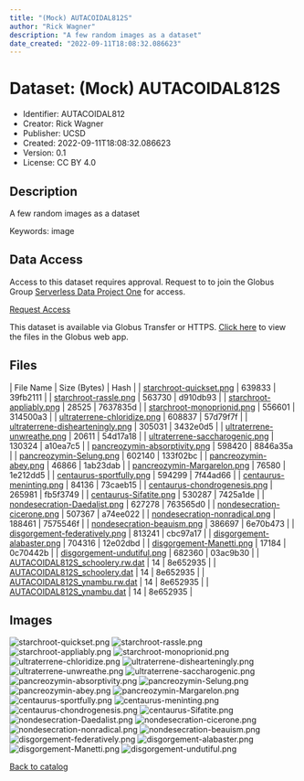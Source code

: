 ```yaml
---
title: "(Mock) AUTACOIDAL812S"
author: "Rick Wagner"
description: "A few random images as a dataset"
date_created: "2022-09-11T18:08:32.086623"
---
```

# Dataset: (Mock) AUTACOIDAL812S
- Identifier: AUTACOIDAL812
- Creator: Rick Wagner
- Publisher: UCSD
- Created: 2022-09-11T18:08:32.086623
- Version: 0.1
- License: CC BY 4.0


## Description
A few random images as a dataset

Keywords: image


## Data Access
Access to this dataset requires approval. Request to to join the Globus Group [Serverless Data Project One](https://app.globus.org/groups/cf9d1f5b-3496-11ed-b941-972795fc9504) for access.

[Request Access](https://app.globus.org/groups/cf9d1f5b-3496-11ed-b941-972795fc9504/join)

This dataset is available via Globus Transfer or HTTPS.
[Click here](https://app.globus.org/file-manager?origin_id=6528bad5-bc02-497d-8a4f-a38547d0e72a&origin_path=/serverless/restricted/AUTACOIDAL812/) to view the files in the Globus web app.


## Files

| File Name | Size (Bytes) | Hash |
| [starchroot-quickset.png](https://g-b0978f.0ed28.75bc.data.globus.org/serverless/restricted/AUTACOIDAL812/starchroot-quickset.png) | 639833 | 39fb2111 |
| [starchroot-rassle.png](https://g-b0978f.0ed28.75bc.data.globus.org/serverless/restricted/AUTACOIDAL812/starchroot-rassle.png) | 563730 | d910db93 |
| [starchroot-appliably.png](https://g-b0978f.0ed28.75bc.data.globus.org/serverless/restricted/AUTACOIDAL812/starchroot-appliably.png) | 28525 | 7637835d |
| [starchroot-monoprionid.png](https://g-b0978f.0ed28.75bc.data.globus.org/serverless/restricted/AUTACOIDAL812/starchroot-monoprionid.png) | 556601 | 314500a3 |
| [ultraterrene-chloridize.png](https://g-b0978f.0ed28.75bc.data.globus.org/serverless/restricted/AUTACOIDAL812/ultraterrene-chloridize.png) | 608837 | 57d79f7f |
| [ultraterrene-dishearteningly.png](https://g-b0978f.0ed28.75bc.data.globus.org/serverless/restricted/AUTACOIDAL812/ultraterrene-dishearteningly.png) | 305031 | 3432e0d5 |
| [ultraterrene-unwreathe.png](https://g-b0978f.0ed28.75bc.data.globus.org/serverless/restricted/AUTACOIDAL812/ultraterrene-unwreathe.png) | 20611 | 54d17a18 |
| [ultraterrene-saccharogenic.png](https://g-b0978f.0ed28.75bc.data.globus.org/serverless/restricted/AUTACOIDAL812/ultraterrene-saccharogenic.png) | 130324 | a10ea7c5 |
| [pancreozymin-absorptivity.png](https://g-b0978f.0ed28.75bc.data.globus.org/serverless/restricted/AUTACOIDAL812/pancreozymin-absorptivity.png) | 598420 | 8846a35a |
| [pancreozymin-Selung.png](https://g-b0978f.0ed28.75bc.data.globus.org/serverless/restricted/AUTACOIDAL812/pancreozymin-Selung.png) | 602140 | 133f02bc |
| [pancreozymin-abey.png](https://g-b0978f.0ed28.75bc.data.globus.org/serverless/restricted/AUTACOIDAL812/pancreozymin-abey.png) | 46866 | 1ab23dab |
| [pancreozymin-Margarelon.png](https://g-b0978f.0ed28.75bc.data.globus.org/serverless/restricted/AUTACOIDAL812/pancreozymin-Margarelon.png) | 76580 | 1e212dd5 |
| [centaurus-sportfully.png](https://g-b0978f.0ed28.75bc.data.globus.org/serverless/restricted/AUTACOIDAL812/centaurus-sportfully.png) | 594299 | 7f44ad66 |
| [centaurus-meninting.png](https://g-b0978f.0ed28.75bc.data.globus.org/serverless/restricted/AUTACOIDAL812/centaurus-meninting.png) | 84136 | 73caeb15 |
| [centaurus-chondrogenesis.png](https://g-b0978f.0ed28.75bc.data.globus.org/serverless/restricted/AUTACOIDAL812/centaurus-chondrogenesis.png) | 265981 | fb5f3749 |
| [centaurus-Sifatite.png](https://g-b0978f.0ed28.75bc.data.globus.org/serverless/restricted/AUTACOIDAL812/centaurus-Sifatite.png) | 530287 | 7425a1de |
| [nondesecration-Daedalist.png](https://g-b0978f.0ed28.75bc.data.globus.org/serverless/restricted/AUTACOIDAL812/nondesecration-Daedalist.png) | 627278 | 763565d0 |
| [nondesecration-cicerone.png](https://g-b0978f.0ed28.75bc.data.globus.org/serverless/restricted/AUTACOIDAL812/nondesecration-cicerone.png) | 507367 | a74ee022 |
| [nondesecration-nonradical.png](https://g-b0978f.0ed28.75bc.data.globus.org/serverless/restricted/AUTACOIDAL812/nondesecration-nonradical.png) | 188461 | 7575546f |
| [nondesecration-beauism.png](https://g-b0978f.0ed28.75bc.data.globus.org/serverless/restricted/AUTACOIDAL812/nondesecration-beauism.png) | 386697 | 6e70b473 |
| [disgorgement-federatively.png](https://g-b0978f.0ed28.75bc.data.globus.org/serverless/restricted/AUTACOIDAL812/disgorgement-federatively.png) | 813241 | cbc97a17 |
| [disgorgement-alabaster.png](https://g-b0978f.0ed28.75bc.data.globus.org/serverless/restricted/AUTACOIDAL812/disgorgement-alabaster.png) | 704316 | 12e02dbd |
| [disgorgement-Manetti.png](https://g-b0978f.0ed28.75bc.data.globus.org/serverless/restricted/AUTACOIDAL812/disgorgement-Manetti.png) | 17184 | 0c70442b |
| [disgorgement-undutiful.png](https://g-b0978f.0ed28.75bc.data.globus.org/serverless/restricted/AUTACOIDAL812/disgorgement-undutiful.png) | 682360 | 03ac9b30 |
| [AUTACOIDAL812S_schoolery.rw.dat](https://g-b0978f.0ed28.75bc.data.globus.org/serverless/restricted/AUTACOIDAL812/AUTACOIDAL812S_schoolery.rw.dat) | 14 | 8e652935 |
| [AUTACOIDAL812S_schoolery.dat](https://g-b0978f.0ed28.75bc.data.globus.org/serverless/restricted/AUTACOIDAL812/AUTACOIDAL812S_schoolery.dat) | 14 | 8e652935 |
| [AUTACOIDAL812S_ynambu.rw.dat](https://g-b0978f.0ed28.75bc.data.globus.org/serverless/restricted/AUTACOIDAL812/AUTACOIDAL812S_ynambu.rw.dat) | 14 | 8e652935 |
| [AUTACOIDAL812S_ynambu.dat](https://g-b0978f.0ed28.75bc.data.globus.org/serverless/restricted/AUTACOIDAL812/AUTACOIDAL812S_ynambu.dat) | 14 | 8e652935 |


## Images
![starchroot-quickset.png](https://g-b0978f.0ed28.75bc.data.globus.org/serverless/restricted/AUTACOIDAL812/starchroot-quickset.png) ![starchroot-rassle.png](https://g-b0978f.0ed28.75bc.data.globus.org/serverless/restricted/AUTACOIDAL812/starchroot-rassle.png) ![starchroot-appliably.png](https://g-b0978f.0ed28.75bc.data.globus.org/serverless/restricted/AUTACOIDAL812/starchroot-appliably.png) ![starchroot-monoprionid.png](https://g-b0978f.0ed28.75bc.data.globus.org/serverless/restricted/AUTACOIDAL812/starchroot-monoprionid.png) ![ultraterrene-chloridize.png](https://g-b0978f.0ed28.75bc.data.globus.org/serverless/restricted/AUTACOIDAL812/ultraterrene-chloridize.png) ![ultraterrene-dishearteningly.png](https://g-b0978f.0ed28.75bc.data.globus.org/serverless/restricted/AUTACOIDAL812/ultraterrene-dishearteningly.png) ![ultraterrene-unwreathe.png](https://g-b0978f.0ed28.75bc.data.globus.org/serverless/restricted/AUTACOIDAL812/ultraterrene-unwreathe.png) ![ultraterrene-saccharogenic.png](https://g-b0978f.0ed28.75bc.data.globus.org/serverless/restricted/AUTACOIDAL812/ultraterrene-saccharogenic.png) ![pancreozymin-absorptivity.png](https://g-b0978f.0ed28.75bc.data.globus.org/serverless/restricted/AUTACOIDAL812/pancreozymin-absorptivity.png) ![pancreozymin-Selung.png](https://g-b0978f.0ed28.75bc.data.globus.org/serverless/restricted/AUTACOIDAL812/pancreozymin-Selung.png) ![pancreozymin-abey.png](https://g-b0978f.0ed28.75bc.data.globus.org/serverless/restricted/AUTACOIDAL812/pancreozymin-abey.png) ![pancreozymin-Margarelon.png](https://g-b0978f.0ed28.75bc.data.globus.org/serverless/restricted/AUTACOIDAL812/pancreozymin-Margarelon.png) ![centaurus-sportfully.png](https://g-b0978f.0ed28.75bc.data.globus.org/serverless/restricted/AUTACOIDAL812/centaurus-sportfully.png) ![centaurus-meninting.png](https://g-b0978f.0ed28.75bc.data.globus.org/serverless/restricted/AUTACOIDAL812/centaurus-meninting.png) ![centaurus-chondrogenesis.png](https://g-b0978f.0ed28.75bc.data.globus.org/serverless/restricted/AUTACOIDAL812/centaurus-chondrogenesis.png) ![centaurus-Sifatite.png](https://g-b0978f.0ed28.75bc.data.globus.org/serverless/restricted/AUTACOIDAL812/centaurus-Sifatite.png) ![nondesecration-Daedalist.png](https://g-b0978f.0ed28.75bc.data.globus.org/serverless/restricted/AUTACOIDAL812/nondesecration-Daedalist.png) ![nondesecration-cicerone.png](https://g-b0978f.0ed28.75bc.data.globus.org/serverless/restricted/AUTACOIDAL812/nondesecration-cicerone.png) ![nondesecration-nonradical.png](https://g-b0978f.0ed28.75bc.data.globus.org/serverless/restricted/AUTACOIDAL812/nondesecration-nonradical.png) ![nondesecration-beauism.png](https://g-b0978f.0ed28.75bc.data.globus.org/serverless/restricted/AUTACOIDAL812/nondesecration-beauism.png) ![disgorgement-federatively.png](https://g-b0978f.0ed28.75bc.data.globus.org/serverless/restricted/AUTACOIDAL812/disgorgement-federatively.png) ![disgorgement-alabaster.png](https://g-b0978f.0ed28.75bc.data.globus.org/serverless/restricted/AUTACOIDAL812/disgorgement-alabaster.png) ![disgorgement-Manetti.png](https://g-b0978f.0ed28.75bc.data.globus.org/serverless/restricted/AUTACOIDAL812/disgorgement-Manetti.png) ![disgorgement-undutiful.png](https://g-b0978f.0ed28.75bc.data.globus.org/serverless/restricted/AUTACOIDAL812/disgorgement-undutiful.png) 

[Back to catalog](./)

